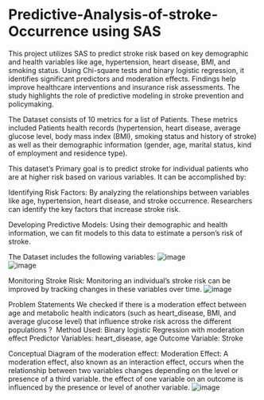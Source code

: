 # Predictive-Analysis-of-stroke-Occurrence using SAS

This project utilizes SAS to predict stroke risk based on key demographic and health variables like age, hypertension, heart disease, BMI, and smoking status. Using Chi-square tests and binary logistic regression, it identifies significant predictors and moderation effects. Findings help improve healthcare interventions and insurance risk assessments. The study highlights the role of predictive modeling in stroke prevention and policymaking.

The Dataset consists of 10 metrics for a list of Patients. These metrics included Patients health records (hypertension, heart disease, average glucose level, body mass index (BMI), smoking status and history of stroke) as well as their demographic information (gender, age, marital status, kind of employment and residence type).

This dataset’s Primary goal is to predict stroke for individual patients who are at higher risk based on various variables. It can be accomplished by:

Identifying Risk Factors: By analyzing the relationships between variables like age, hypertension, heart disease, and stroke occurrence. Researchers can identify the key factors that increase stroke risk.

Developing Predictive Models: Using their demographic and health information, we can fit models to this data to estimate a person’s risk of stroke.

The Dataset includes the following variables:
![image](https://github.com/user-attachments/assets/613fe371-223f-461a-b80b-0f86cf03c1a1)  
![image](https://github.com/user-attachments/assets/b0aad80c-2673-4024-896d-c01860196a5b)

Monitoring Stroke Risk: Monitoring an individual’s stroke risk can be improved by tracking changes in these variables over time.
![image](https://github.com/user-attachments/assets/3527c8f1-ef32-480d-a7ac-84eb0f8d355e)

Problem Statements
We checked if there is a moderation effect between age and metabolic health indicators (such as heart_disease, BMI, and average glucose level) that influence stroke risk across the different populations ? 
Method Used: Binary logistic Regression with moderation effect
Predictor Variables: heart_disease, age
Outcome Variable: Stroke

Conceptual Diagram of the moderation effect:
Moderation Effect: A moderation effect, also known as an interaction effect, occurs when the relationship between two variables changes depending on the level or presence of a third variable. the effect of one variable on an outcome is influenced by the presence or level of another variable.
![image](https://github.com/user-attachments/assets/44159028-bbaf-47e0-a637-5a2f35099d2d)








